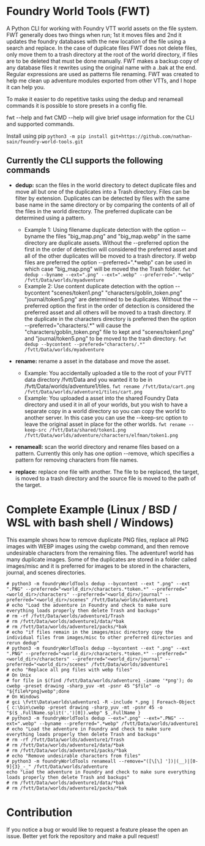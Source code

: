 # Foundry World Tools (FWT)

A Python CLI for working with Foundry VTT world assets on the file system. FWT generally does two things when run; 1st it moves files and 2nd it updates the foundry databases with the new location of the file using a search and replace. In the case of duplicate files FWT does not delete files, only move them to a trash directory at the root of the world directory, if files are to be deleted that must be done manually. FWT makes a backup copy of any database files it rewrites using the original name with a .bak at the end. Regular expressions are used as patterns file renaming. FWT was created to help me clean up adventure modules exported from other VTTs, and I hope it can help you.

To make it easier to do repetitive tasks using the dedup and renameall commands it is possible to store presets in a config file.

fwt --help and fwt CMD --help will give brief usage information for the CLI and supported commands.

Install using pip `python3 -m pip install git+https://github.com/nathan-sain/foundry-world-tools.git`

## Currently the CLI supports the following commands

* **dedup:** scan the files in the world directory to detect duplicate files and move all but one of the duplicates into a Trash directory. Files can be filter by extension. Duplicates can be detected by files with the same base name in the same directory or by comparing the contents of all of the files in the world directory. The preferred duplicate can be determined using a pattern. 
    * Example 1: Using filename duplicate detection with the option --byname the files "big_map.png" and "big_map.webp" in the same directory are duplicate assets. Without the --preferred option the first in the order of detection will considered the preferred asset and all of the other duplicates will be moved to a trash directory. If webp files are preferred the option --preferred=".*webp" can be used in which case "big_map.png" will be moved the the Trash folder. `fwt dedup --byname --ext=".png" --ext=".webp" --preferred=".*webp" /fvtt/Data/worlds/myadventure` 
    * Example 2: Use content duplicate detection with the option --bycontent "scenes/token1.png" "characters/goblin_token.png" "journal/token5.png" are determined to be duplicates. Without the --preferred option the first in the order of detection is considered the preferred asset and all others will be moved to a trash directory. If the duplicate in the characters directory is preferred then the option --preferred="characters/.*" will cause the "characters/goblin_token.png" file to kept and "scenes/token1.png" and "journal/token5.png" to be moved to the trash directory. `fwt dedup --bycontent --prefered="characters/.*" /fvtt/Data/worlds/myadventure`

* **rename:** rename a asset in the database and move the asset.
    * Example: You accidentally uploaded a tile to the root of your FVTT data directory /fvtt/Data and you wanted it to be in /fvtt/Data/worlds/adventure1/tiles. `fwt rename /fvtt/Data/cart.png /fvtt/Data/worlds/adventure1/tiles/cart.png`
    * Example: You uploaded a asset into the shared Foundry Data directory and used it in all of your worlds, but you wish to have a separate copy in a world directory so you can copy the world to another server. In this case you can use the --keep-src option to leave the original asset in place for the other worlds. `fwt rename --keep-src /fvtt/Data/shared/token1.png /fvtt/Data/worlds/adventure/characters/elfman/token1.png`

* **renameall:** scan the world directory and rename files based on a pattern. Currently this only has one option --remove, which specifies a pattern for removing characters from file names.

* **replace:** replace one file with another. The file to be replaced, the target, is moved to a trash directory and the source file is moved to the path of the target.

# Complete Example (Linux / BSD / WSL with bash shell / Windows)
This example shows how to remove duplicate PNG files, replace all PNG images with WEBP images using the cwebp command, and then remove undesirable characters from the remaining files. The adventure1 world has many duplicate images. Some of the duplicates are stored in a folder called images/misc and it is preferred for images to be stored in the characters, journal, and scenes directories.

```
# python3 -m foundryWorldTools dedup --bycontent --ext ".png" --ext ".PNG" --preferred="<world_dir>/characters.*token.*" --preferred="<world_dir>/characters" --preferred="<world_dir>/journal" --preferred="<world_dir>/scenes" /fvtt/Data/worlds/adventure1 
# echo "Load the adventure in Foundry and check to make sure everything loads properly then delete Trash and backups"
# rm -rf /fvtt/Data/worlds/adventure1/Trash
# rm /fvtt/Data/worlds/adventure1/data/*bak
# rm /fvtt/Data/worlds/adventure1/packs/*bak
# echo "if files remain in the images/misc directory copy the individual files from images/misc to other preferred directories and rerun dedup"
# python3 -m foundryWorldTools dedup --bycontent --ext ".png" --ext ".PNG" --preferred="<world_dir>/characters.*token.*" --preferred="<world_dir>/characters" --preferred="<world_dir>/journal" --preferred="<world_dir>/scenes" /fvtt/Data/worlds/adventure1
# echo "Replace all png files with webp files"
# On Unix
# for file in $(find /fvtt/Data/worlds/adventure1 -iname '*png'); do cwebp -preset drawing -sharp_yuv -mt -psnr 45 "$file" -o "${file%*png}webp";done
# On Windows
# gci \fvtt\Data\worlds\adventure1 -R -include *.png | Foreach-Object { c:\bin\cwebp -preset drawing -sharp_yuv -mt -psnr 45 -o "$($_.FullName.split('.')[0]).webp" $_.FullName }
# python3 -m foundryWorldTools dedup --ext=".png" --ext=".PNG" --ext=".webp" --byname --preferred=".*webp" /fvtt/Data/worlds/adventure1
# echo "Load the adventure in Foundry and check to make sure everything loads properly then delete Trash and backups"
# rm -rf /fvtt/Data/worlds/adventure1/Trash
# rm /fvtt/Data/worlds/adventure1/data/*bak
# rm /fvtt/Data/worlds/adventure1/packs/*bak
# echo "Remove undesirable characters from files"
# python3 -m foundryWorldTools renameall --remove="([\[\] '])|(__)|[0-9]{3}_-_" /fvtt/Data/worlds/adventure
echo "Load the adventure in Foundry and check to make sure everything loads properly then delete Trash and backups"
# rm /fvtt/Data/worlds/adventure1/data/*bak
# rm /fvtt/Data/worlds/adventure1/packs/*bak
```

# Contribution

If you notice a bug or would like to request a feature please the open an issue. Better yet fork the repository and make a pull request!